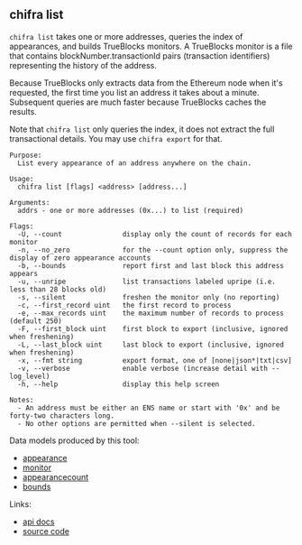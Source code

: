 ## chifra list

<!-- markdownlint-disable MD041 -->
`chifra list` takes one or more addresses, queries the index of appearances, and builds TrueBlocks
monitors. A TrueBlocks monitor is a file that contains blockNumber.transactionId pairs (transaction
identifiers) representing the history of the address.

Because TrueBlocks only extracts data from the Ethereum node when it's requested, the first time
you list an address it takes about a minute. Subsequent queries are much faster because TrueBlocks
caches the results.

Note that `chifra list` only queries the index, it does not extract the full transactional details.
You may use `chifra export` for that.

```[plaintext]
Purpose:
  List every appearance of an address anywhere on the chain.

Usage:
  chifra list [flags] <address> [address...]

Arguments:
  addrs - one or more addresses (0x...) to list (required)

Flags:
  -U, --count               display only the count of records for each monitor
  -n, --no_zero             for the --count option only, suppress the display of zero appearance accounts
  -b, --bounds              report first and last block this address appears
  -u, --unripe              list transactions labeled upripe (i.e. less than 28 blocks old)
  -s, --silent              freshen the monitor only (no reporting)
  -c, --first_record uint   the first record to process
  -e, --max_records uint    the maximum number of records to process (default 250)
  -F, --first_block uint    first block to export (inclusive, ignored when freshening)
  -L, --last_block uint     last block to export (inclusive, ignored when freshening)
  -x, --fmt string          export format, one of [none|json*|txt|csv]
  -v, --verbose             enable verbose (increase detail with --log_level)
  -h, --help                display this help screen

Notes:
  - An address must be either an ENS name or start with '0x' and be forty-two characters long.
  - No other options are permitted when --silent is selected.
```

Data models produced by this tool:

- [appearance](/data-model/accounts/#appearance)
- [monitor](/data-model/accounts/#monitor)
- [appearancecount](/data-model/accounts/#appearancecount)
- [bounds](/data-model/accounts/#bounds)

Links:

- [api docs](/api/#operation/accounts-list)
- [source code](https://github.com/TrueBlocks/trueblocks-core/tree/master/src/apps/chifra/internal/list)

